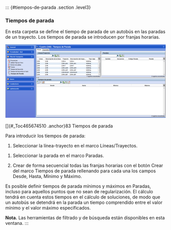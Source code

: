 ::: {#tiempos-de-parada .section .level3}
### Tiempos de parada

En esta carpeta se define el tiempo de parada de un autobús en las
paradas de un trayecto. Los tiempos de parada se introducen por franjas
horarias.

![](../media/file117.png)

[]{#_Toc465674510 .anchor}83 Tiempos de parada

Para introducir los tiempos de parada:

1.  Seleccionar la línea-trayecto en el marco Líneas/Trayectos.

<!-- -->

1.  Seleccionar la parada en el marco Paradas.

2.  Crear de forma secuencial todas las franjas horarias con el botón
    Crear del marco Tiempos de parada rellenando para cada una los
    campos Desde, Hasta, Mínimo y Máximo.

Es posible definir tiempos de parada mínimos y máximos en Paradas,
incluso para aquellos puntos que no sean de regularización. El cálculo
tendrá en cuenta estos tiempos en el cálculo de soluciones, de modo que
un autobús se detendrá en la parada un tiempo comprendido entre el valor
mínimo y el valor máximo especificados.

**Nota.** Las herramientas de filtrado y de búsqueda están disponibles
en esta ventana.
:::
